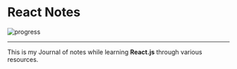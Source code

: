 # React Notes 

![progress](https://progress-bar.dev/50/?title=progress)

---

This is my Journal of notes while learning **React.js** through various resources. 


